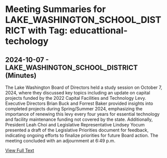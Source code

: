 # Meeting Summaries for LAKE_WASHINGTON_SCHOOL_DISTRICT with Tag: educattional-techology

## 2024-10-07 - LAKE_WASHINGTON_SCHOOL_DISTRICT (Minutes)

The Lake Washington Board of Directors held a study session on October 7, 2024, where they discussed key topics including an update on capital projects funded by the 2022 Capital Facilities and Technology Levy. Executive Directors Brian Buck and Forrest Baker provided insights into completed projects during Spring/Summer 2024, emphasizing the importance of renewing this levy every four years for essential technology and facility maintenance funding not covered by the state. Additionally, President Leah Choi and Legislative Representative Lindsey Yocum presented a draft of the Legislative Priorities document for feedback, indicating ongoing efforts to finalize priorities for future Board action. The meeting concluded with an adjournment at 6:49 p.m.

[View Full Text](https://raw.githubusercontent.com/VoronoiPerspectives/WashingtonStateSchoolBoardExplorer/refs/heads/main/data/countries/usa/states/wa/counties/king/school_boards/lake_washington_school_district/2024/2024-10-07-minutes.txt)

